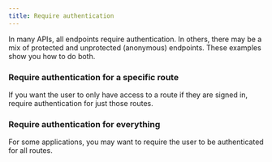 ```yaml
---
title: Require authentication
---
```

In many APIs, all endpoints require authentication. In others, there may be a mix of protected and unprotected (anonymous) endpoints. These examples show you how to do both.

### Require authentication for a specific route

If you want the user to only have access to a route if they are signed in, require authentication for just those routes.

<StackSnippet snippet="reqauthspecific"/>

### Require authentication for everything

For some applications, you may want to require the user to be authenticated for all routes.

<StackSnippet snippet="reqautheverything"/>

<NextSectionLink/>